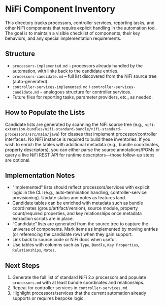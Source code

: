 # NiFi Component Inventory

This directory tracks processors, controller services, reporting tasks, and other NiFi components that require explicit handling in the automation tool. The goal is to maintain a visible checklist of components, their key behaviors, and any special implementation requirements.

## Structure
- `processors-implemented.md` – processors already handled by the automation, with links back to the candidate entries.
- `processors-candidate.md` – full list discovered from the NiFi source tree (auto-generated).
- `controller-services-implemented.md` / `controller-services-candidate.md` – analogous structure for controller services.
- Future files for reporting tasks, parameter providers, etc., as needed.

## How to Populate the Lists
Candidate lists are generated by scanning the NiFi source tree (e.g., `nifi-extension-bundles/nifi-standard-bundle/nifi-standard-processors/src/main/java`) for classes that implement processor/controller interfaces. No NiFi instance is required to build these inventories. If you wish to enrich the tables with additional metadata (e.g., bundle coordinates, property descriptors), you can either parse the source annotations/POMs or query a live NiFi REST API for runtime descriptors—those follow-up steps are optional.

## Implementation Notes
- "Implemented" lists should reflect processors/services with explicit logic in the CLI (e.g., auto-termination handling, controller-service provisioning). Update status and notes as features land.
- Candidate tables can be enriched with metadata such as bundle coordinates (group/artifact/version), source module, property count/required properties, and key relationships once metadata extraction scripts are in place.
- “Candidate” lists are generated from the source tree to capture the universe of components. Mark items as implemented by moving entries (or referencing the candidate row) when they gain support.
- Link back to source code or NiFi docs when useful.
- Use tables with columns such as `Type`, `Bundle`, `Key Properties`, `Relationships`, `Notes`.

## Next Steps
1. Generate the full list of standard NiFi 2.x processors and populate `processors.md` with at least bundle coordinates and relationships.
2. Repeat for controller services in `controller-services.md`.
3. Highlight processors/services that the current automation already supports or requires bespoke logic.
